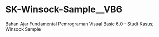 # SK-Winsock-Sample__VB6
Bahan Ajar Fundamental Pemrograman Visual Basic 6.0 - Studi Kasus; Winsock Sample
